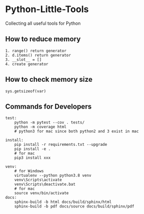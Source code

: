 # Python-Little-Tools
Collecting all useful tools for Python
## How to reduce memory
```
1. range() return generator
2. d.items() return generator
3. __slot__ = []
4. create generator
```
## How to check memory size
```
sys.getsizeof(var)
```
## Commands for Developers
```
test:
    python -m pytest --cov . tests/
    python -m coverage html
    # python3 for mac since both python2 and 3 exist in mac

install:
    pip install -r requirements.txt --upgrade
    pip install -e .
    # for mac
    pip3 install xxx

venv:
    # for Windows
    virtualenv --python python3.8 venv
    venv\Scripts\activate
    venv\Scripts\deactivate.bat
    # for mac
    source venv/bin/activate
docs:
    sphinx-build -b html docs/build/sphinx/html
    sphinx-build -b pdf docs/source docs/build/sphinx/pdf
```